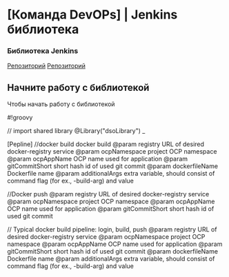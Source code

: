 # [Команда DevOPs] | Jenkins библиотека

### Библиотека Jenkins

[Репозиторий](https://github.com/gazprom-neft/Sharedlib-jenkins-dso)
[Репозиторий](https://alm-itsk.gazprom-neft.local:8080/TFS/GPN/DSO_SERVICE/_git/sharedlib-jenkins-dso)


## Начните работу с библиотекой

Чтобы начать работу с библиотекой

#!groovy
 
// import shared library
@Library("dsoLibrary") _

[Pepline]
//docker build
docker build
        @param registry URL of desired docker-registry service
        @param ocpNamespace project OCP namespace
        @param ocpAppName OCP name used for application
        @param gitCommitShort short hash id of used git commit
        @param dockerfileName Dockerfile name
        @param additionalArgs extra variable, should consist of command flag (for ex., -build-arg) and value

//Docker push
        @param registry URL of desired docker-registry service
        @param ocpNamespace project OCP namespace
        @param ocpAppName OCP name used for application
        @param gitCommitShort short hash id of used git commit		

// Typical docker build pipeline: login, build, push
        @param registry URL of desired docker-registry service
        @param ocpNamespace project OCP namespace
        @param ocpAppName OCP name used for application
        @param gitCommitShort short hash id of used git commit
        @param dockerfileName Dockerfile name
        @param additionalArgs extra variable, should consist of command flag (for ex., -build-arg) and value		
